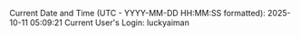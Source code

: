 Current Date and Time (UTC - YYYY-MM-DD HH:MM:SS formatted): 2025-10-11 05:09:21
Current User's Login: luckyaiman
